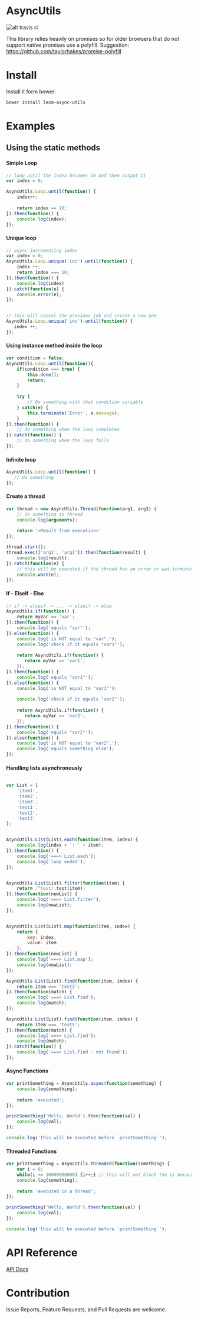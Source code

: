 # AsyncUtils
![alt travis ci](https://travis-ci.org/lexmihaylov/AsyncUtils.svg?branch=master)

This library relies heavily on promises so for older browsers that do not support native promises use a polyfill.
Suggestion: https://github.com/taylorhakes/promise-polyfill
# Install

Install it form bower:

```bash
bower install lexm-async-utils
```

# Examples

## Using the static methods

#### Simple Loop
```javascript
// loop until the index becomes 10 and then output it
var index = 0;

AsyncUtils.Loop.until(function() {
    index++;
    
    return index == 10;
}).then(function() {
    console.log(index);
});

```

#### Unique loop

```javascript
// async incrementing index
var index = 0;
AsyncUtils.Loop.unique('inc').until(function() {
    index ++;
    return index === 10;
}).then(function() {
    console.log(index)
}).catch(function(e) {
    console.error(e);
});


// this will cancel the previous job and create a new one
AsyncUtils.Loop.unique('inc').until(function() {
   index ++;
});
```

#### Using instance method inside the loop

```javascript
var condition = false;
AsyncUtils.Loop.until(function(){
    if(condition === true) {
        this.done();
        return;
    }
    
    try {
        // Do something with that condition variable
    } catch(e) {
        this.terminate('Error', e.message);
    }
}).then(function() {
    // do something when the loop completes
}).catch(function() {
    // do something when the loop fails
});
```
#### Infinite loop
```javascript
AsyncUtils.Loop.until(function() {
   // do something 
});
```

#### Create a thread
```javascript
var thread = new AsyncUtils.Thread(function(arg1, arg2) {
    // do something in thread
    console.log(arguments);
    
    return '>Result from execution>'
});

thread.start();
thread.exec(['arg1', 'arg2']).then(function(result) {
    console.log(result);
}).catch(function(e) {
    // this will be executed if the thread has an error or was terminated before completing
    console.warn(e);
});
```

#### If - ElseIf - Else

```javascript
// if -> elseif -> ... -> elseif -> else
AsyncUtils.if(function() {
    return myVar == 'var';
}).then(function() {
    console.log('equals "var"');
}).else(function() {
    console.log('is NOT equal to "var".');
    console.log('check if it equals "var1"');
    
    return AsyncUtils.if(function() {
       return myVar == 'var1'; 
    });
}).then(function() {
    console.log('equals "var1"');
}).else(function() {
    console.log('is NOT equal to "var1"');
    
    console.log('check if it equals "var2"');
    
    return AsyncUtils.if(function() {
       return myVar == 'var2'; 
    });
}).then(function() {
    console.log('equals "var2"');
}).else(function() {
    console.log('is NOT equal to "var2".');
    console.log('equals something else');
});

```

#### Handling lists asynchronously 

```javascript

var List = [
    'item1',
    'item2',
    'item3',
    'test1',
    'test2',
    'test3'
];


AsyncUtils.List(List).each(function(item, index) {
    console.log(index + ': ' + item);
}).then(function() {
    console.log('===> List.each');
    console.log('loop ended');
});


AsyncUtils.List(List).filter(function(item) {
    return /^test/.test(item);
}).then(function(newList) {
    console.log('===> List.filter');
    console.log(newList);
});


AsyncUtils.List(List).map(function(item, index) {
    return {
        key: index,
        value: item
    };
}).then(function(newList) {
    console.log('===> List.map');
    console.log(newList);
});

AsyncUtils.List(List).find(function(item, index) {
    return item === 'test3';
}).then(function(match) {
    console.log('===> List.find');
    console.log(match);
});

AsyncUtils.List(List).find(function(item, index) {
    return item === 'test5';
}).then(function(match) {
    console.log('===> List.find');
    console.log(match);
}).catch(function() {
    console.log('===> List.find - not found');
});

```

#### Async Functions
```javascript
var printSomething = AsyncUtils.async(function(something) {
    console.log(something);
    
    return 'executed';
});

printSomething('Hello, World').then(function(val) {
    console.log(val);
});

console.log('this will be executed before `printSomething`');
```

#### Threaded Functions
```javascript
var printSomething = AsyncUtils.threaded(function(something) {
    var i = 0;
    while(i <= 10000000000) {i++;} // this will not block the ui because it run inside a worker
    console.log(something);
    
    return 'executed in a thread';
});

printSomething('Hello, World').then(function(val) {
    console.log(val);
});

console.log('this will be executed before `printSomething`');
```

# API Reference

[API Docs](API.md)

# Contribution

Issue Reports, Feature Requests, and Pull Requests are wellcome.